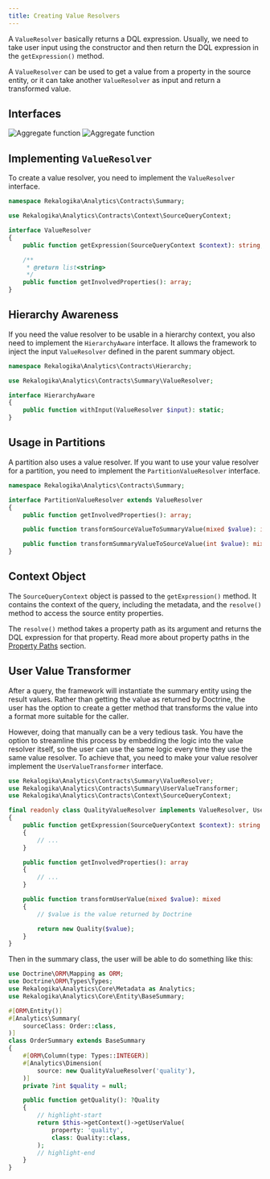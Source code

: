 ```yaml
---
title: Creating Value Resolvers
---
```


A `ValueResolver` basically returns a DQL expression. Usually, we need to take
user input using the constructor and then return the DQL expression in the
`getExpression()` method.

A `ValueResolver` can be used to get a value from a property in the source
entity, or it can take another `ValueResolver` as input and return a transformed
value.

## Interfaces

![Aggregate function](./diagrams/valueresolver.light.svg#light)
![Aggregate function](./diagrams/valueresolver.dark.svg#dark)

## Implementing `ValueResolver`

To create a value resolver, you need to implement the `ValueResolver` interface.

```php
namespace Rekalogika\Analytics\Contracts\Summary;

use Rekalogika\Analytics\Contracts\Context\SourceQueryContext;

interface ValueResolver
{
    public function getExpression(SourceQueryContext $context): string;

    /**
     * @return list<string>
     */
    public function getInvolvedProperties(): array;
}
```

## Hierarchy Awareness

If you need the value resolver to be usable in a hierarchy context, you also
need to implement the `HierarchyAware` interface. It allows the framework to
inject the input `ValueResolver` defined in the parent summary object.

```php
namespace Rekalogika\Analytics\Contracts\Hierarchy;

use Rekalogika\Analytics\Contracts\Summary\ValueResolver;

interface HierarchyAware
{
    public function withInput(ValueResolver $input): static;
}
```

## Usage in Partitions

A partition also uses a value resolver. If you want to use your value resolver
for a partition, you need to implement the `PartitionValueResolver` interface.

```php
namespace Rekalogika\Analytics\Contracts\Summary;

interface PartitionValueResolver extends ValueResolver
{
    public function getInvolvedProperties(): array;

    public function transformSourceValueToSummaryValue(mixed $value): int;

    public function transformSummaryValueToSourceValue(int $value): mixed;
}
```

## Context Object

The `SourceQueryContext` object is passed to the `getExpression()` method. It
contains the context of the query, including the metadata, and the `resolve()`
method to access the source entity properties.

The `resolve()` method takes a property path as its argument and returns the DQL
expression for that property. Read more about property paths in the
[Property Paths](property-path) section.

## User Value Transformer

After a query, the framework will instantiate the summary entity using the
result values. Rather than getting the value as returned by Doctrine, the user
has the option to create a getter method that transforms the value into a format
more suitable for the caller.

However, doing that manually can be a very tedious task. You have the option to
streamline this process by embedding the logic into the value resolver itself,
so the user can use the same logic every time they use the same value resolver.
To achieve that, you need to make your value resolver implement the
`UserValueTransformer` interface.

```php
use Rekalogika\Analytics\Contracts\Summary\ValueResolver;
use Rekalogika\Analytics\Contracts\Summary\UserValueTransformer;
use Rekalogika\Analytics\Contracts\Context\SourceQueryContext;

final readonly class QualityValueResolver implements ValueResolver, UserValueTransformer
{
    public function getExpression(SourceQueryContext $context): string
    {
        // ...
    }

    public function getInvolvedProperties(): array
    {
        // ...
    }

    public function transformUserValue(mixed $value): mixed
    {
        // $value is the value returned by Doctrine

        return new Quality($value);
    }
}
```

Then in the summary class, the user will be able to do something like this:

```php
use Doctrine\ORM\Mapping as ORM;
use Doctrine\ORM\Types\Types;
use Rekalogika\Analytics\Core\Metadata as Analytics;
use Rekalogika\Analytics\Core\Entity\BaseSummary;

#[ORM\Entity()]
#[Analytics\Summary(
    sourceClass: Order::class,
)]
class OrderSummary extends BaseSummary
{
    #[ORM\Column(type: Types::INTEGER)]
    #[Analytics\Dimension(
        source: new QualityValueResolver('quality'),
    )]
    private ?int $quality = null;

    public function getQuality(): ?Quality
    {
        // highlight-start
        return $this->getContext()->getUserValue(
            property: 'quality',
            class: Quality::class,
        );
        // highlight-end
    }
}
```